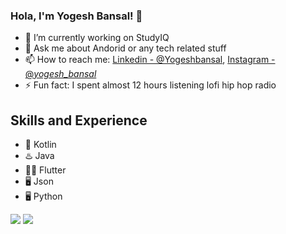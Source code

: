### Hola, I'm Yogesh Bansal! 👋

- 🔭 I’m currently working on StudyIQ
- 💬 Ask me about Andorid or any tech related stuff
- 📫 How to reach me: [Linkedin - @Yogeshbansal](https://www.linkedin.com/in/yogesh-bansal-988a87155/), [Instagram - @_yogesh_bansal_](https://www.instagram.com/_yogesh_bansal_/)
- ⚡ Fun fact: I spent almost 12 hours listening lofi hip hop radio

## Skills and Experience
* 📱 Kotlin
* ♨️ Java
* 👨‍💻 Flutter
* 🖥️ Json
* 🖥️ Python


<img src="https://github-readme-stats.vercel.app/api/top-langs/?username=yogesh-7&amp;theme=dark&amp;hide_langs_below=1%22%20style=%22max-width:100%">
<img src="https://github-readme-stats.vercel.app/api?username=yogesh-7&&show_icons=true&title_color=ffffff&icon_color=79FE96&text_color=daf7dc&bg_color=191919">
